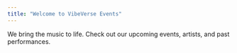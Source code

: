 ```yaml
---
title: "Welcome to VibeVerse Events"
---
```


We bring the music to life. Check out our upcoming events, artists, and past performances.
